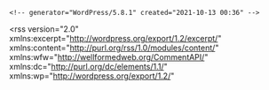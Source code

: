 <?xml version="1.0" encoding="UTF-8" ?>
<!-- This is a WordPress eXtended RSS file generated by WordPress as an export of your site. -->
<!-- It contains information about your site's posts, pages, comments, categories, and other content. -->
<!-- You may use this file to transfer that content from one site to another. -->
<!-- This file is not intended to serve as a complete backup of your site. -->

<!-- To import this information into a WordPress site follow these steps: -->
<!-- 1. Log in to that site as an administrator. -->
<!-- 2. Go to Tools: Import in the WordPress admin panel. -->
<!-- 3. Install the "WordPress" importer from the list. -->
<!-- 4. Activate & Run Importer. -->
<!-- 5. Upload this file using the form provided on that page. -->
<!-- 6. You will first be asked to map the authors in this export file to users -->
<!--    on the site. For each author, you may choose to map to an -->
<!--    existing user on the site or to create a new user. -->
<!-- 7. WordPress will then import each of the posts, pages, comments, categories, etc. -->
<!--    contained in this file into your site. -->

	<!-- generator="WordPress/5.8.1" created="2021-10-13 00:36" -->
<rss version="2.0"
	xmlns:excerpt="http://wordpress.org/export/1.2/excerpt/"
	xmlns:content="http://purl.org/rss/1.0/modules/content/"
	xmlns:wfw="http://wellformedweb.org/CommentAPI/"
	xmlns:dc="http://purl.org/dc/elements/1.1/"
	xmlns:wp="http://wordpress.org/export/1.2/"
>

<channel>
	
	





		


	

